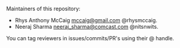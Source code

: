 Maintainers of this repository:

* Rhys Anthony McCaig <mccaig@gmail.com> @rhysmccaig.
* Neeraj Sharma <neeraj_sharma@comcast.com> @nitsnwits.

You can tag reviewers in issues/commits/PR's using their @ handle.